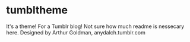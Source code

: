 # tumbltheme
It's a theme!  For a Tumblr blog!  Not sure how much readme is nessecary here.  Designed by Arthur Goldman, anydalch.tumblr.com